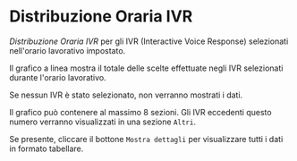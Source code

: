 # Distribuzione Oraria IVR

*Distribuzione Oraria IVR* per gli IVR (Interactive Voice Response)
selezionati nell'orario lavorativo impostato.

Il grafico a linea mostra il totale delle scelte effettuate negli IVR
selezionati durante l'orario lavorativo.

Se nessun IVR è stato selezionato, non verranno mostrati i dati.

Il grafico può contenere al massimo 8 sezioni. Gli IVR eccedenti questo
numero verranno visualizzati in una sezione `Altri`.

Se presente, cliccare il bottone `Mostra dettagli` per visualizzare
tutti i dati in formato tabellare.
